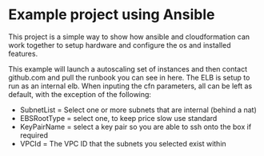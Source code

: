 # Example project using Ansible
This project is a simple way to show how ansible and cloudformation can work together to setup hardware and configure the os and installed features. 

This example will launch a autoscaling set of instances and then contact github.com and pull the runbook you can see in here. The ELB is
setup to run as an internal elb. When inputing the cfn parameters, all can be left as default, with the exception of the following:
* SubnetList = Select one or more subnets that are internal (behind a nat)
* EBSRootType = select one, to keep price slow use standard
* KeyPairName = select a key pair so you are able to ssh onto the box if required
* VPCId = The VPC ID that the subnets you selected exist within


